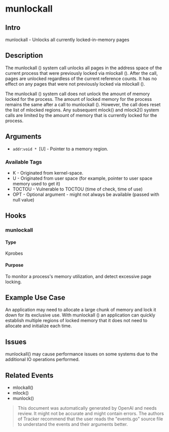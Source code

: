 
# munlockall

## Intro
munlockall - Unlocks all currently locked-in-memory pages 

## Description
The munlockall () system call unlocks all pages in the address space of the current process that were previously locked via mlockall (). After the call, pages are unlocked regardless of the current reference counts. It has no effect on any pages that were not previously locked via mlockall ().

The munlockall () system call does not unlock the amount of memory locked for the process.  The amount of locked memory for the process remains the same after a call to munlockall (). However, the call does reset the list of mlocked regions. Any subsequent mlock() and mlock2() system calls are limited by the amount of memory that is currently locked for the process.

## Arguments
* `addr`:`void * `[U] - Pointer to a memory region. 

### Available Tags
* K - Originated from kernel-space.
* U - Originated from user space (for example, pointer to user space memory used to get it)
* TOCTOU - Vulnerable to TOCTOU (time of check, time of use)
* OPT - Optional argument - might not always be available (passed with null value)

## Hooks
### munlockall
#### Type
Kprobes
#### Purpose
To monitor a process's memory utilization, and detect excessive page locking.

## Example Use Case
An application may need to allocate a large chunk of memory and lock it down for its exclusive use. With munlockall () an application can quickly establish multiple regions of locked memory that it does not need to allocate and initialize each time.

## Issues
munlockall() may cause performance issues on some systems due to the additional IO operations performed.

## Related Events
* mlockall() 
* mlock()
* munlock()

> This document was automatically generated by OpenAI and needs review. It might
> not be accurate and might contain errors. The authors of Tracker recommend that
> the user reads the "events.go" source file to understand the events and their
> arguments better.
